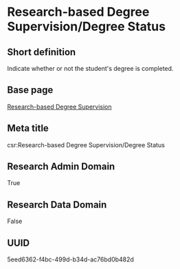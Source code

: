 # Research-based Degree Supervision/Degree Status
## Short definition
Indicate whether or not the student's degree is completed.
## Base page
[Research-based Degree Supervision](../../Objects/Research-based%20Degree%20Supervision.md)
## Meta title
csr:Research-based Degree Supervision/Degree Status
## Research Admin Domain
True
## Research Data Domain
False
## UUID
5eed6362-f4bc-499d-b34d-ac76bd0b482d
